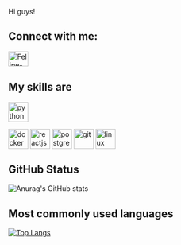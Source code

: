 Hi guys!

## Connect with me:
<a href="www.linkedin.com/in/FelipeDornelles" target="_blank">
<img align="center" alt="Felipe-Dornelles-LinkedIn" height="30" width="40" src="https://cdn.jsdelivr.net/gh/devicons/devicon/icons/linkedin/linkedin-original.svg" style="max-width:100%;">
</a>

## My skills are

<img align="center" alt="python" height="40" width="40" src="https://cdn.jsdelivr.net/gh/devicons/devicon/icons/python/python-original.svg" style="max-width:100%;"></img>
<!-- <img align="center" alt="java" height="40" width="40" src="https://cdn.jsdelivr.net/gh/devicons/devicon/icons/java/java-original.svg" style="max-width:100%;"></img> -->
<!-- <img align="center" alt="django" height="40" width="40" src="https://cdn.jsdelivr.net/gh/devicons/devicon/icons/django/django-original.svg" style="max-width:100%;"></img> -->
<img align="center" alt="docker" height="40" width="40" src="https://cdn.jsdelivr.net/gh/devicons/devicon/icons/docker/docker-original.svg" style="max-width:100%;"></img>
<img align="center" alt="reactjs" height="40" width="40" src="https://cdn.jsdelivr.net/gh/devicons/devicon/icons/react/react-original.svg" style="max-width:100%;"></img>
<img align="center" alt="postgresql" height="40" width="40" src="https://cdn.jsdelivr.net/gh/devicons/devicon/icons/linux/linux-original.svg" style="max-width:100%;"></img>
<img align="center" alt="git" height="40" width="40" src="https://cdn.jsdelivr.net/gh/devicons/devicon/icons/git/git-original.svg" style="max-width:100%;"></img>
<img align="center" alt="linux" height="40" width="40" src="https://cdn.jsdelivr.net/gh/devicons/devicon/icons/postgresql/postgresql-original.svg" style="max-width:100%;"></img>



## GitHub Status
![Anurag's GitHub stats](https://github-readme-stats.vercel.app/api?username=dornelles08&show_icons=true&theme=react)

## Most commonly used languages
[![Top Langs](https://github-readme-stats.vercel.app/api/top-langs/?username=dornelles08&layout=compact)](https://github.com/dornelles08/github-readme-stats)

